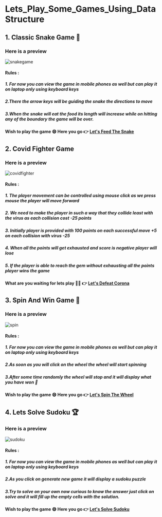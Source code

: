 # Lets_Play_Some_Games_Using_DataStructure

## 1. Classic Snake Game :snake:

### Here is a preview

![snakegame](https://user-images.githubusercontent.com/55852502/105125105-9fdba900-5b01-11eb-9192-1d7ad23f525f.gif)

#### Rules :
##### 1. For now you can view the game in mobile phones as well but can play it on  laptop only using keyboard keys
##### 2.There the arrow keys will be guiding the snake the directions to move 
##### 3.When the snake will eat the food its length will increase while on hitting any of the boundary the game will be over.

#### Wish to play the game :smile: Here you go :point_right: [Let's Feed The Snake](https://classicsnakegame.netlify.app/)

## 2. Covid Fighter Game

### Here is a preview

![covidfighter](https://user-images.githubusercontent.com/55852502/105162326-7a1dc680-5b38-11eb-8afa-216d53f5592b.gif)

#### Rules :
##### 1. The player movement can be controlled using mouse click as we press mouse the player will move forward
##### 2. We need to make the player in such a way that they collide least with the virus as each collision cost -25 points
##### 3. Initially player is provided with 100 points on each successful move +5 on each collision with virus -25
##### 4. When all the points will get exhausted and score is negative player will lose 
##### 5. If the player is able to reach the gem without exhausting all the points player wins the game 

#### What are you waiting for lets play :superhero_woman: :point_right: [Let's Defeat Corona](https://covid-fightergame.netlify.app/)

## 3. Spin And Win Game :dart:

### Here is a preview

![spin](https://user-images.githubusercontent.com/55852502/108359310-db0eec00-7215-11eb-9c98-d71a5985f856.gif)

#### Rules :
##### 1. For now you can view the game in mobile phones as well but can play it on  laptop only using keyboard keys
##### 2.As soon as you will click on the wheel the wheel will start spinning
##### 3.After some time randomly the wheel will stop and it will display what you have won :partying_face:

#### Wish to play the game :smile: Here you go :point_right: [Let's Spin The Wheel](https://classicsnakegame.netlify.app/)

## 4. Lets Solve Sudoku :trophy:

### Here is a preview

![sudoku](https://user-images.githubusercontent.com/55852502/108374045-89bb2880-7226-11eb-9c3b-b0a27b6cf13e.gif)

#### Rules :
##### 1. For now you can view the game in mobile phones as well but can play it on  laptop only using keyboard keys
##### 2.As you click on generate new game it will display a sudoku puzzle
##### 3.Try to solve on your own now curious to know the answer just click on solve and it will fill up the empty cells with the solution.

#### Wish to play the game :smile: Here you go :point_right: [Let's Solve Sudoku](https://lets-play-sudoku.netlify.app/)
